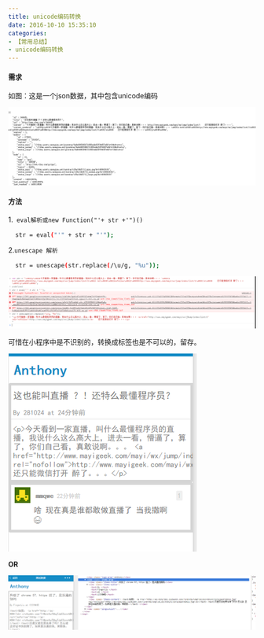 ```yaml
---
title: unicode编码转换
date: 2016-10-10 15:35:10
categories:
- 【常用总结】
- unicode编码转换
---
```



#### 需求

如图：这是一个json数据，其中包含unicode编码

![](/assets/xiaoguo/5.jpg)


<!--more-->


#### 方法

1.` eval解析或new Function("'+ str +'")()`

``` bash
  str = eval("'" + str + "'");
```

2.`unescape 解析`

``` bash
  str = unescape(str.replace(/\u/g, "%u"));
```

![](/assets/xiaoguo/6.jpg)


可惜在小程序中是不识别的，转换成<text>标签也是不可以的，留存。


![](/assets/xiaoguo/7.jpg)

**OR**

![](/assets/xiaoguo/8.jpg)
